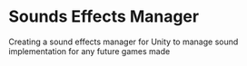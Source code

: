 # Sounds Effects Manager
 Creating a sound effects manager for Unity to manage sound implementation for any future games made
